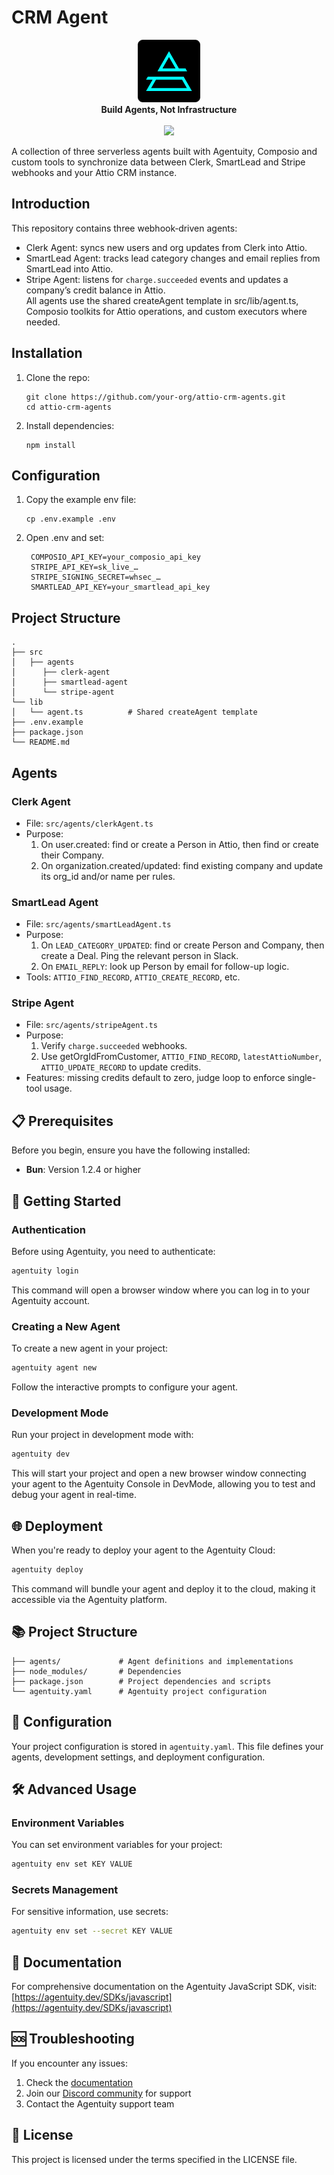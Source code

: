 # CRM Agent

<div align="center">
    <img src="https://raw.githubusercontent.com/agentuity/cli/refs/heads/main/.github/Agentuity.png" alt="Agentuity" width="100"/> <br/>
    <strong>Build Agents, Not Infrastructure</strong> <br/>
    <br/>
        <a target="_blank" href="https://app.agentuity.com/deploy" alt="Agentuity">
            <img src="https://app.agentuity.com/img/deploy.svg" /> 
        </a>
    <br />
</div>

A collection of three serverless agents built with Agentuity, Composio and custom tools to synchronize data between Clerk, SmartLead and Stripe webhooks and your Attio CRM instance.

## Introduction
This repository contains three webhook‑driven agents:
- Clerk Agent: syncs new users and org updates from Clerk into Attio.  
- SmartLead Agent: tracks lead category changes and email replies from SmartLead into Attio.  
- Stripe Agent: listens for `charge.succeeded` events and updates a company’s credit balance in Attio.  
All agents use the shared createAgent template in src/lib/agent.ts, Composio toolkits for Attio operations, and custom executors where needed.

## Installation
1. Clone the repo:  
    ```
   git clone https://github.com/your-org/attio-crm-agents.git
   cd attio-crm-agents
    ```  
3. Install dependencies:  
    ```
   npm install
    ```  

## Configuration
1. Copy the example env file:  
    ```
   cp .env.example .env
    ``` 
3. Open .env and set:
   ``` 
    COMPOSIO_API_KEY=your_composio_api_key  
    STRIPE_API_KEY=sk_live_…  
    STRIPE_SIGNING_SECRET=whsec_…  
    SMARTLEAD_API_KEY=your_smartlead_api_key
   ```

## Project Structure
    .
    ├── src
    │   ├── agents
    │      ├── clerk-agent
    │      ├── smartlead-agent
    │      └── stripe-agent
    └── lib
    │   └── agent.ts          # Shared createAgent template
    ├── .env.example
    ├── package.json
    └── README.md

## Agents

### Clerk Agent
- File: `src/agents/clerkAgent.ts`
- Purpose:  
    1. On user.created: find or create a Person in Attio, then find or create their Company.  
    2. On organization.created/updated: find existing company and update its org_id and/or name per rules.  

### SmartLead Agent
- File: `src/agents/smartLeadAgent.ts`  
- Purpose:  
    1. On `LEAD_CATEGORY_UPDATED`: find or create Person and Company, then create a Deal. Ping the relevant person in Slack.
    2. On `EMAIL_REPLY`: look up Person by email for follow-up logic.  
- Tools: `ATTIO_FIND_RECORD`, `ATTIO_CREATE_RECORD`, etc.

### Stripe Agent
- File: `src/agents/stripeAgent.ts`  
- Purpose:  
    1. Verify `charge.succeeded` webhooks.  
    2. Use getOrgIdFromCustomer, `ATTIO_FIND_RECORD`, `latestAttioNumber`, `ATTIO_UPDATE_RECORD` to update credits.  
- Features: missing credits default to zero, judge loop to enforce single-tool usage.

## 📋 Prerequisites

Before you begin, ensure you have the following installed:

- **Bun**: Version 1.2.4 or higher

## 🚀 Getting Started

### Authentication

Before using Agentuity, you need to authenticate:

```bash
agentuity login
```

This command will open a browser window where you can log in to your Agentuity account.

### Creating a New Agent

To create a new agent in your project:

```bash
agentuity agent new
```

Follow the interactive prompts to configure your agent.

### Development Mode

Run your project in development mode with:

```bash
agentuity dev
```

This will start your project and open a new browser window connecting your agent to the Agentuity Console in DevMode, allowing you to test and debug your agent in real-time.

## 🌐 Deployment

When you're ready to deploy your agent to the Agentuity Cloud:

```bash
agentuity deploy
```

This command will bundle your agent and deploy it to the cloud, making it accessible via the Agentuity platform.

## 📚 Project Structure

```
├── agents/             # Agent definitions and implementations
├── node_modules/       # Dependencies
├── package.json        # Project dependencies and scripts
└── agentuity.yaml      # Agentuity project configuration
```

## 🔧 Configuration

Your project configuration is stored in `agentuity.yaml`. This file defines your agents, development settings, and deployment configuration.

## 🛠️ Advanced Usage

### Environment Variables

You can set environment variables for your project:

```bash
agentuity env set KEY VALUE
```

### Secrets Management

For sensitive information, use secrets:

```bash
agentuity env set --secret KEY VALUE
```

## 📖 Documentation

For comprehensive documentation on the Agentuity JavaScript SDK, visit:
[https://agentuity.dev/SDKs/javascript](https://agentuity.dev/SDKs/javascript)

## 🆘 Troubleshooting

If you encounter any issues:

1. Check the [documentation](https://agentuity.dev/SDKs/javascript)
2. Join our [Discord community](https://discord.gg/agentuity) for support
3. Contact the Agentuity support team

## 📝 License

This project is licensed under the terms specified in the LICENSE file.
